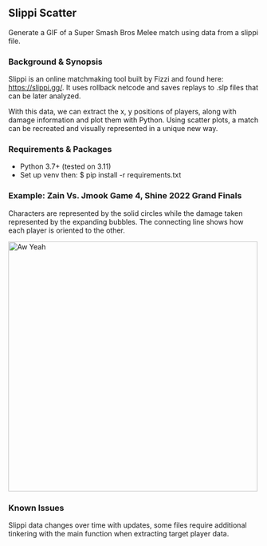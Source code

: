 ## Slippi Scatter 
Generate a GIF of a Super Smash Bros Melee match using data from a slippi file.   

### Background & Synopsis
Slippi is an online matchmaking tool built by Fizzi and found here: https://slippi.gg/. It uses rollback netcode and saves replays to .slp files that can be later analyzed.

With this data, we can extract the x, y positions of players, along with damage information and plot them with Python. Using scatter plots, a match can be recreated and visually represented in a unique new way.  

### Requirements & Packages
* Python 3.7+ (tested on 3.11)
* Set up venv then: $ pip install -r requirements.txt 

### Example: Zain Vs. Jmook Game 4, Shine 2022 Grand Finals
Characters are represented by the solid circles while the damage taken represented by the expanding bubbles. The connecting line shows how each player is oriented to the other. 

<img src="Output/Game_20220828T225101.gif" alt="Aw Yeah" width="500">

### Known Issues
Slippi data changes over time with updates, some files require additional tinkering with the main function when extracting target player data. 
